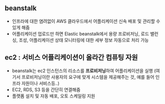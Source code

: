 ## beanstalk
- 인프라에 대한 염려없이 AWS 클라우드에서 어플리케이션 신속 배포 및 관리할 수 있게 해줌
- 어플리케이션 업로드만 하면 Elastic beanstalk에서 용량 프로비저닝, 로드 밸런싱, 조성, 어플리케이션 상태 모니터링에 대한 세부 정보 자동으로 처리 가능

## ec2 : 서비스 어플리케이션이 올라간 컴퓨팅 자원 
- beanstalk는 ec2 인스턴스의 리소스를 **프로비저닝**하여 어플리케이션을 실행 (여기서 프로비저닝이란 사용자의 요구에 맞게 시스템을 제공해주는 것, 예를 들어 인프라 자원이나 서비스등..) 
- EC2, RDS, S3 등을 간단히 연결해줌
- 플랫폼 설치 및 자동 배포, 오토 스케일링 지원

